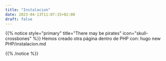 ```yaml
---
title: "Instalacion"
date: 2023-04-13T11:07:15+02:00
draft: false
---
```


{{% notice style="primary" title="There may be pirates" icon="skull-crossbones" %}}
Hemos creado otra página dentro de PHP con: hugo new PHP/instalacion.md

{{% /notice %}}
